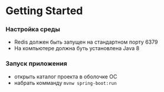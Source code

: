 # Getting Started

### Настройка среды

* Redis должен быть запущен на стандартном порту 6379
* На компьютере должна буть установлена Java 8

### Запуск приложения

* открыть каталог проекта в оболочке ОС
* набрать комманду `mvnw spring-boot:run`

